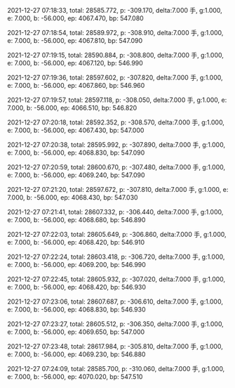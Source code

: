 2021-12-27 07:18:33, total: 28585.772, p: -309.170, delta:7.000 手, g:1.000, e: 7.000, b: -56.000, ep: 4067.470, bp: 547.080

2021-12-27 07:18:54, total: 28589.972, p: -308.910, delta:7.000 手, g:1.000, e: 7.000, b: -56.000, ep: 4067.810, bp: 547.090

2021-12-27 07:19:15, total: 28590.884, p: -308.800, delta:7.000 手, g:1.000, e: 7.000, b: -56.000, ep: 4067.120, bp: 546.990

2021-12-27 07:19:36, total: 28597.602, p: -307.820, delta:7.000 手, g:1.000, e: 7.000, b: -56.000, ep: 4067.860, bp: 546.960

2021-12-27 07:19:57, total: 28597.118, p: -308.050, delta:7.000 手, g:1.000, e: 7.000, b: -56.000, ep: 4066.510, bp: 546.820

2021-12-27 07:20:18, total: 28592.352, p: -308.570, delta:7.000 手, g:1.000, e: 7.000, b: -56.000, ep: 4067.430, bp: 547.000

2021-12-27 07:20:38, total: 28595.992, p: -307.890, delta:7.000 手, g:1.000, e: 7.000, b: -56.000, ep: 4068.830, bp: 547.090

2021-12-27 07:20:59, total: 28600.670, p: -307.480, delta:7.000 手, g:1.000, e: 7.000, b: -56.000, ep: 4069.240, bp: 547.090

2021-12-27 07:21:20, total: 28597.672, p: -307.810, delta:7.000 手, g:1.000, e: 7.000, b: -56.000, ep: 4068.430, bp: 547.030

2021-12-27 07:21:41, total: 28607.332, p: -306.440, delta:7.000 手, g:1.000, e: 7.000, b: -56.000, ep: 4068.680, bp: 546.890

2021-12-27 07:22:03, total: 28605.649, p: -306.860, delta:7.000 手, g:1.000, e: 7.000, b: -56.000, ep: 4068.420, bp: 546.910

2021-12-27 07:22:24, total: 28603.418, p: -306.720, delta:7.000 手, g:1.000, e: 7.000, b: -56.000, ep: 4069.200, bp: 546.990

2021-12-27 07:22:45, total: 28605.932, p: -307.020, delta:7.000 手, g:1.000, e: 7.000, b: -56.000, ep: 4068.420, bp: 546.930

2021-12-27 07:23:06, total: 28607.687, p: -306.610, delta:7.000 手, g:1.000, e: 7.000, b: -56.000, ep: 4068.830, bp: 546.930

2021-12-27 07:23:27, total: 28605.512, p: -306.350, delta:7.000 手, g:1.000, e: 7.000, b: -56.000, ep: 4069.650, bp: 547.000

2021-12-27 07:23:48, total: 28617.984, p: -305.810, delta:7.000 手, g:1.000, e: 7.000, b: -56.000, ep: 4069.230, bp: 546.880

2021-12-27 07:24:09, total: 28585.700, p: -310.060, delta:7.000 手, g:1.000, e: 7.000, b: -56.000, ep: 4070.020, bp: 547.510